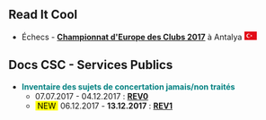 ## Read It Cool

* &Eacute;checs - [**Championnat d'Europe des Clubs 2017**](/ECC_2017_Antalya/Evernote.md) à Antalya ![](TUR.png "Turquie")

## Docs CSC - Services Publics 

* <font color="teal"><b>Inventaire des sujets de concertation jamais/non traités</b></font>
    * 07.07.2017 - 04.12.2017 : [**REV0**](/CSC-SP/Projet_concertation_REV0_md)
    * <mark>&nbsp;NEW&nbsp;</mark> 06.12.2017 - **13.12.2017** : [**REV1**](/CSC-SP/Projet_concertation_REV1_md)

